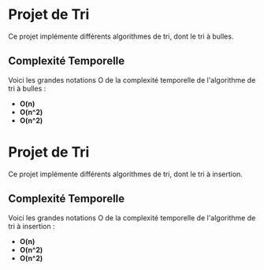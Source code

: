 # Projet de Tri

Ce projet implémente différents algorithmes de tri, dont le tri à bulles.

## Complexité Temporelle

Voici les grandes notations O de la complexité temporelle de l'algorithme de tri à bulles :

- **O(n)**
- **O(n^2)**
- **O(n^2)** 


# Projet de Tri

Ce projet implémente différents algorithmes de tri, dont le tri à insertion.

## Complexité Temporelle

Voici les grandes notations O de la complexité temporelle de l'algorithme de tri à insertion :

- **O(n)**
- **O(n^2)**
- **O(n^2)**
